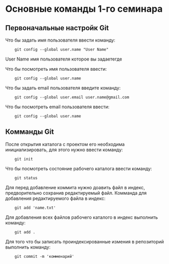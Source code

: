 # Основные команды 1-го семинара #
## Первоначальные настройк Git ##
Что бы задать имя пользователя ввести команду:

        git config --global user.name "User Name"
User Name имя пользователя которое вы задаетегде  

Что бы посмотреть имя пользователя ввести:

        git config --global user.name  

Что бы задать email пользователя введите команду:  
 
        git config --global user.email user.name@gmail.com  

Что бы посмотреть email пользователя ввести:

        git config --global user.name  

## Комманды Git ##
После открытия каталога с проектом его необходима инициализировать, для этого нужно ввести команду:

        git init  

Что бы посмотреть состояние рабочего каталога ввести команду:

        git status  

Для перед добавление коммита нужно доавить файл в индекс, предворительно сохранив редактируемый файл. Комманда для добавления редактируемого файла в индекс:

        git add 'name.txt' 

Для добавления всех файлов рабочего каталого в индекс выполнить команду:

        git add . 

Для того что бы записать проиндексированные измения в репозиторий выполнить команду:

        git commit -m 'комменарий'  

